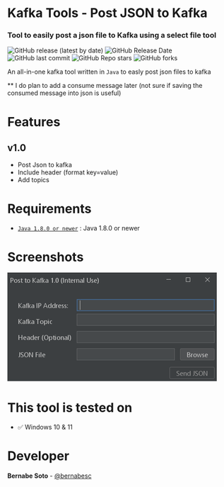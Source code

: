 # Kafka Tools - Post JSON to Kafka
### Tool to easily post a json file to Kafka using a select file tool
![GitHub release (latest by date)](https://img.shields.io/github/v/tag/bernabesc/KafkaTools)
![GitHub Release Date](https://img.shields.io/github/release-date/bernabesc/KafkaTools?logo=github)
![GitHub last commit](https://img.shields.io/github/last-commit/bernabesc/KafkaTools?logo=github)
![GitHub Repo stars](https://img.shields.io/github/stars/bernabesc/KafkaTools?=social)
![GitHub forks](https://img.shields.io/github/forks/bernabesc/KafkaTools?style=social)

An all-in-one kafka tool written in `Java` to easly post json files to kafka

** I do plan to add a consume message later (not sure if saving the consumed message into json is useful)

# Features 
## v1.0

* Post Json to kafka
* Include header (format key=value)
* Add topics

# Requirements  
* [`Java 1.8.0 or newer`](https://www.java.com/download) : Java 1.8.0 or newer

# Screenshots
![Screenshot Page 1](docs/Screenshot-1.png)


# This tool is tested on
-  ✅ Windows 10 & 11


# Developer
**Bernabe Soto** - [@bernabesc](https://github.com/bernabesc/)
